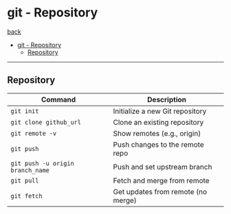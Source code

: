 # git - Repository

[back](../index.md)

- [git - Repository](#git---repository)
  - [Repository](#repository)

---

## Repository

| Command                          | Description                        |
| -------------------------------- | ---------------------------------- |
| `git init`                       | Initialize a new Git repository    |
| `git clone github_url`           | Clone an existing repository       |
| `git remote -v`                  | Show remotes (e.g., origin)        |
| `git push`                       | Push changes to the remote repo    |
| `git push -u origin branch_name` | Push and set upstream branch       |
| `git pull`                       | Fetch and merge from remote        |
| `git fetch`                      | Get updates from remote (no merge) |
